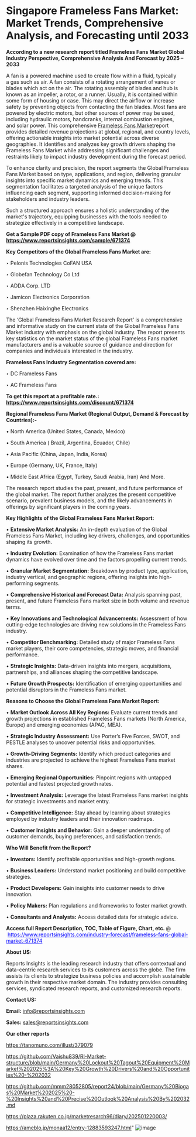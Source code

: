 # Singapore Frameless Fans Market: Market Trends, Comprehensive Analysis, and Forecasting until 2033

<strong>According to a new research report titled Frameless Fans Market Global Industry Perspective, Comprehensive Analysis And Forecast by 2025 – 2033</strong>

A fan is a powered machine used to create flow within a fluid, typically a gas such as air. A fan consists of a rotating arrangement of vanes or blades which act on the air. The rotating assembly of blades and hub is known as an impeller, a rotor, or a runner. Usually, it is contained within some form of housing or case. This may direct the airflow or increase safety by preventing objects from contacting the fan blades. Most fans are powered by electric motors, but other sources of power may be used, including hydraulic motors, handcranks, internal combustion engines, and solar power. This comprehensive <a href=https://www.reportsinsights.com/sample/671374>Frameless Fans Market</a>report provides detailed revenue projections at global, regional, and country levels, offering actionable insights into market potential across diverse geographies. It identifies and analyzes key growth drivers shaping the Frameless Fans Market while addressing significant challenges and restraints likely to impact industry development during the forecast period.

To enhance clarity and precision, the report segments the Global Frameless Fans Market based on type, applications, and region, delivering granular insights into specific market dynamics and emerging trends. This segmentation facilitates a targeted analysis of the unique factors influencing each segment, supporting informed decision-making for stakeholders and industry leaders.

Such a structured approach ensures a holistic understanding of the market's trajectory, equipping businesses with the tools needed to strategize effectively in a competitive landscape.

<strong>Get a Sample PDF copy of Frameless Fans Market </strong><strong>@<a href=https://www.reportsinsights.com/sample/671374 style=color:#0000ff;> https://www.reportsinsights.com/sample/671374</a></strong></font>

<strong>Key Competitors of the Global Frameless Fans Market are:</strong>

‣ Pelonis Technologies CoFAN USA

‣ Globefan Technology Co Ltd

‣ ADDA Corp. LTD

‣ Jamicon Electronics Corporation

‣ Shenzhen Haixinghe Electronics

The ‘Global Frameless Fans Market Research Report’ is a comprehensive and informative study on the current state of the Global Frameless Fans Market industry with emphasis on the global industry. The report presents key statistics on the market status of the global Frameless Fans market manufacturers and is a valuable source of guidance and direction for companies and individuals interested in the industry.

<strong>Frameless Fans Industry Segmentation covered are:</strong>

‣ DC Frameless Fans

‣ AC Frameless Fans

<strong>To get this report at a profitable rate.: <a href=https://www.reportsinsights.com/discount/671374 style=color:#0000ff;>https://www.reportsinsights.com/discount/671374</a></strong></font>

<strong>Regional Frameless Fans Market (Regional Output, Demand &amp; Forecast by Countries):-</strong>

• North America (United States, Canada, Mexico)

• South America ( Brazil, Argentina, Ecuador, Chile)

• Asia Pacific (China, Japan, India, Korea)

• Europe (Germany, UK, France, Italy)

• Middle East Africa (Egypt, Turkey, Saudi Arabia, Iran) And More.

The research report studies the past, present, and future performance of the global market. The report further analyzes the present competitive scenario, prevalent business models, and the likely advancements in offerings by significant players in the coming years.

<strong>Key Highlights of the Global Frameless Fans Market Report:</strong>

• <strong>Extensive Market Analysis:</strong> An in-depth evaluation of the Global Frameless Fans Market, including key drivers, challenges, and opportunities shaping its growth.

• <strong>Industry Evolution:</strong> Examination of how the Frameless Fans market dynamics have evolved over time and the factors propelling current trends.

• <strong>Granular Market Segmentation:</strong> Breakdown by product type, application, industry vertical, and geographic regions, offering insights into high-performing segments.

• <strong>Comprehensive Historical and Forecast Data:</strong> Analysis spanning past, present, and future Frameless Fans market size in both volume and revenue terms.

• <strong>Key Innovations and Technological Advancements:</strong> Assessment of how cutting-edge technologies are driving new solutions in the Frameless Fans industry.

• <strong>Competitor Benchmarking:</strong> Detailed study of major Frameless Fans market players, their core competencies, strategic moves, and financial performance.

• <strong>Strategic Insights:</strong> Data-driven insights into mergers, acquisitions, partnerships, and alliances shaping the competitive landscape.

• <strong>Future Growth Prospects:</strong> Identification of emerging opportunities and potential disruptors in the Frameless Fans market.

<strong>Reasons to Choose the Global Frameless Fans Market Report:</strong>

• <strong>Market Outlook Across All Key Regions:</strong> Evaluate current trends and growth projections in established Frameless Fans markets (North America, Europe) and emerging economies (APAC, MEA).

• <strong>Strategic Industry Assessment:</strong> Use Porter’s Five Forces, SWOT, and PESTLE analyses to uncover potential risks and opportunities.

• <strong>Growth-Driving Segments:</strong> Identify which product categories and industries are projected to achieve the highest Frameless Fans market shares.

• <strong>Emerging Regional Opportunities:</strong> Pinpoint regions with untapped potential and fastest projected growth rates.

• <strong>Investment Analysis:</strong> Leverage the latest Frameless Fans market insights for strategic investments and market entry.

• <strong>Competitive Intelligence:</strong> Stay ahead by learning about strategies employed by industry leaders and their innovation roadmaps.

• <strong>Customer Insights and Behavior:</strong> Gain a deeper understanding of customer demands, buying preferences, and satisfaction trends.

<strong>Who Will Benefit from the Report?</strong>

• <strong>Investors:</strong> Identify profitable opportunities and high-growth regions.

• <strong>Business Leaders:</strong> Understand market positioning and build competitive strategies.

• <strong>Product Developers:</strong> Gain insights into customer needs to drive innovation.

• <strong>Policy Makers:</strong> Plan regulations and frameworks to foster market growth.

• <strong>Consultants and Analysts:</strong> Access detailed data for strategic advice.
</ul>
<strong>Access full Report Description, TOC, Table of Figure, Chart, etc. </strong>@  <a href=https://www.reportsinsights.com/industry-forecast/frameless-fans-global-market-671374 style=color:#0000ff;>https://www.reportsinsights.com/industry-forecast/frameless-fans-global-market-671374</a></font>

<strong><strong>About US</strong>:</strong>

Reports Insights is the leading research industry that offers contextual and data-centric research services to its customers across the globe. The firm assists its clients to strategize business policies and accomplish sustainable growth in their respective market domain. The industry provides consulting services, syndicated research reports, and customized research reports.

<strong>Contact US:</strong>

<p class=""""><b>Email:</b> <a href=mailto:info@reportsinsights.com>info@reportsinsights.com</a></p>
<p class=""""><b>Sales:</b> <a href=mailto:sales@reportsinsights.com>sales@reportsinsights.com</a></p>

<strong>Our other reports</strong>

<a href=https://tanomuno.com/illust/379079>https://tanomuno.com/illust/379079</a>

<a href=https://github.com/Vaishu839/RI-Market-structure/blob/main/Germany%20Lockout%20Tagout%20Equipment%20Market%202025%3A%20Key%20Growth%20Drivers%20and%20Opportunities%20-%202032>https://github.com/Vaishu839/RI-Market-structure/blob/main/Germany%20Lockout%20Tagout%20Equipment%20Market%202025%3A%20Key%20Growth%20Drivers%20and%20Opportunities%20-%202032</a>

<a href=https://github.com/mmm28052805/report24/blob/main/Germany%20Biogas%20Market%202025%20-%20Insights%20and%20Precise%20Outlook%20Analysis%20By%202032.md>https://github.com/mmm28052805/report24/blob/main/Germany%20Biogas%20Market%202025%20-%20Insights%20and%20Precise%20Outlook%20Analysis%20By%202032.md</a>

<a href=https://plaza.rakuten.co.jp/marketresarch96/diary/202501220003/>https://plaza.rakuten.co.jp/marketresarch96/diary/202501220003/</a>

<a href=https://ameblo.jp/monaa12/entry-12883593247.html>https://ameblo.jp/monaa12/entry-12883593247.html</a>"
![image](https://github.com/user-attachments/assets/889f2b2f-2340-4071-9b28-805c3b99684c)
